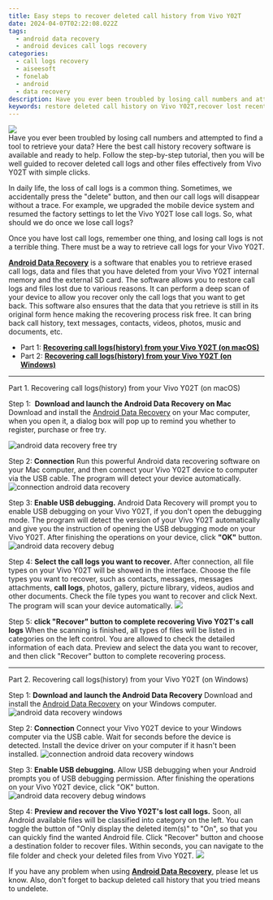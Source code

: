 ```yaml
---
title: Easy steps to recover deleted call history from Vivo Y02T
date: 2024-04-07T02:22:08.022Z
tags: 
  - android data recovery
  - android devices call logs recovery
categories: 
  - call logs recovery
  - aiseesoft
  - fonelab
  - android
  - data recovery
description: Have you ever been troubled by losing call numbers and attempted to find a tool to retrieve your data? Here the best call history recovery software is available and ready to help. Follow the step-by-step tutorial, then you will be well guided to recover deleted call logs and other files effectively from Vivo Y02T with simple clicks.
keywords: restore deleted call history on Vivo Y02T,recover lost recent calls from Vivo Y02T,save erased call logs on Vivo Y02T,retrieve wiped call logs Vivo Y02T,unerase call numbers from Vivo Y02T,undelete call numbers from Vivo Y02T,Vivo Y02T call history disappear,my call history deleted from Vivo Y02T how to undo call history,how to refind deleted call history from Vivo Y02T,restore call history when deleted in Vivo Y02T,Vivo Y02T call history recovery,how to get the call history back on Vivo Y02T
---
```


<img src="https://img0mobiles.techidaily.com/images/best-assets/devices/vivo/vivo-y02t/5.jpg" class="atpl-imgstyle"  />

<div class="atpl-content atpl-for-fonelab-android recover-call-logs">

<div class="atpl-post-description-part-1">
Have you ever been troubled by losing call numbers and attempted to find a tool to retrieve your data? Here the best call history recovery software is available and ready to help. Follow the step-by-step tutorial, then you will be well guided to recover deleted call logs and other files effectively from Vivo Y02T with simple clicks.
</div>



<div class="atpl-post-description-part-2">
<div class="tpl-content-sub-paragraph-normal">
  <p>
    In daily life, the loss of call logs is a common thing. Sometimes, we accidentally press the "delete" button, and then our call logs will disappear without a trace. For example, we upgraded the mobile device system and resumed the factory settings to let the Vivo Y02T lose call logs. So, what should we do once we lose call logs?
  </p>
</div>
<div class="tpl-content-sub-paragraph-normal">
  <p>
    Once you have lost call logs, remember one thing, and losing call logs is not a terrible thing. There must be a way to retrieve call logs for your Vivo Y02T.
  </p>
</div>
</div>

<div class="atpl-post-description-part-3">
<div class="tpl-content-sub-paragraph-content">
  <p>
    <a href="https://tools.techidaily.com/aiseesoft-android-data-recovery/" ><strong>Android Data Recovery</strong></a> is a software that enables you to retrieve erased call logs, data and files that you have deleted from your Vivo Y02T internal memory and the external SD card. The software allows you to restore call logs and files lost due to various reasons. It can perform a deep scan of your device to allow you recover only the call logs that you want to get back. This software also ensures that the data that you retrieve is still in its original form hence making the recovering process risk free. It can bring back call history, text messages, contacts, videos, photos, music and documents, etc.
  </p>
</div>
</div>

<ul>
  <li>Part 1: <strong><a href="#p1"> Recovering call logs(history) from your Vivo Y02T  (on macOS)</a></strong></li>
  <li>Part 2: <strong><a href="#p2"> Recovering call logs(history) from your Vivo Y02T  (on Windows)</a></strong></li>
</ul>


<!-- Part 1 -->
<a id="p1" name="p1" ></a><hr>

<div>
  <span class="atpl-step-part-style">Part 1. Recovering call logs(history) from your Vivo Y02T (on macOS)</span>
</div>

<span class="atpl-stepstyle-a"><span>Step 1: </span></span> <strong>Download and launch the Android Data Recovery on Mac</strong>
Download and install the <a href="https://tools.techidaily.com/aiseesoft-android-data-recovery/" >Android Data Recovery</a> on your Mac computer, when you open it, a dialog box will pop up to remind you whether to register, purchase or free try.

<img src="https://tools.techidaily.com/images/apps/aiseesoft/android-data-recovery/mac-free-try.png" class="atpl-imgstyle" alt="android data recovery free try" />

<span class="atpl-stepstyle-a"><span>Step 2: </span></span> <strong>Connection</strong>
Run this powerful Android data recovering software on your Mac computer, and then connect your Vivo Y02T device to computer via the USB cable. The program will detect your device automatically.
<img src="https://tools.techidaily.com/images/apps/aiseesoft/android-data-recovery/mac-connection-interface.jpg" class="atpl-imgstyle" alt="connection android data recovery" />

<span class="atpl-stepstyle-a"><span>Step 3: </span></span> <strong>Enable USB debugging.</strong>
Android Data Recovery will prompt you to enable USB debugging on your Vivo Y02T, if you don't open the debugging mode. The program will detect the version of your Vivo Y02T automatically and give you the instruction of opening the USB debugging mode on your Vivo Y02T. After finishing the operations on your device, click <strong>"OK"</strong> button.
<img src="https://tools.techidaily.com/images/apps/aiseesoft/android-data-recovery/mac-android-usb-debug.jpg"  class="atpl-imgstyle" alt="android data recovery debug" />

<span class="atpl-stepstyle-a"><span>Step 4: </span></span> <strong>Select the call logs you want to recover.</strong>
After connection, all file types on your Vivo Y02T will be showed in the interface. Choose the file types you want to recover, such as contacts, messages, messages attachments, <b>call logs</b>, photos, gallery, picture library, videos, audios and other documents. Check the file types you want to recover and click Next. The program will scan your device automatically.
<img src="https://tools.techidaily.com/images/apps/aiseesoft/android-data-recovery/mac-choose-type-call-logs.jpg" class="atpl-imgstyle"  />

<span class="atpl-stepstyle-a"><span>Step 5: </span></span> <strong>click "Recover" button to  complete recovering Vivo Y02T's call logs</strong>
When the scanning is finished, all types of files will be listed in categories on the left control. You are allowed to check the detailed information of each data. Preview and select the data you want to recover, and then click "Recover" button to complete recovering process.


<a id="p2" name="p2"></a><hr>

<!-- Part 2 -->
<div>
  <span class="atpl-step-part-style">Part 2. Recovering call logs(history) from your Vivo Y02T (on Windows)</span>
</div>

<span class="atpl-stepstyle-a"><span>Step 1: </span></span> <strong>Download and launch the Android Data Recovery</strong>
Download and install the <a href="https://tools.techidaily.com/aiseesoft-android-data-recovery/" >Android Data Recovery</a> on your Windows computer.
<img src="https://tools.techidaily.com/images/apps/aiseesoft/android-data-recovery/win-start-interface.png"  class="atpl-imgstyle" alt="android data recovery windows" />

<span class="atpl-stepstyle-a"><span>Step 2: </span></span> <strong>Connection</strong>
Connect your Vivo Y02T device to your Windows computer via the USB cable. Wait for seconds before the device is detected. Install the device driver on your computer if it hasn't been installed.
<img src="https://tools.techidaily.com/images/apps/aiseesoft/android-data-recovery/win-connection-interface.png" class="atpl-imgstyle" alt="connection android data recovery windows" />

<span class="atpl-stepstyle-a"><span>Step 3: </span></span> <strong>Enable USB debugging.</strong>
Allow USB debugging when your Android prompts you of USB debugging permission. After finishing the operations on your Vivo Y02T device, click "OK" button.
<img src="https://tools.techidaily.com/images/apps/aiseesoft/android-data-recovery/win-android-usb-debug.png" class="atpl-imgstyle" alt="android data recovery debug windows" />

<span class="atpl-stepstyle-a"><span>Step 4: </span></span> <strong>Preview and recover the Vivo Y02T's lost call logs.</strong>
Soon, all Android available files will be classified into category on the left. You can toggle the button of "Only display the deleted item(s)" to "On", so that you can quickly find the wanted Android file. Click "Recover" button and choose a destination folder to recover files. Within seconds, you can navigate to the file folder and check your deleted files from Vivo Y02T.
<img src="https://tools.techidaily.com/images/apps/aiseesoft/android-data-recovery/win-recover-call-logs.png" class="atpl-imgstyle"  />

<div class="atpl-post-description-part-4">
<div class="tpl-content-sub-paragraph-normal">
    <p>
        If you have any problem when using <a href="https://tools.techidaily.com/aiseesoft-android-data-recovery/" ><strong>Android Data Recovery</strong></a>, please let us know. Also, don't forget to backup deleted call history that you tried means to undelete.
    </p>
</div>
</div>

<ins class="adsbygoogle"
     style="display:block"
     data-ad-client="ca-pub-7571918770474297"
     data-ad-slot="8358498916"
     data-ad-format="auto"
     data-full-width-responsive="true"></ins>



</div>
<ins class="adsbygoogle"
    style="display:block"
    data-ad-format="autorelaxed"
    data-ad-client="ca-pub-7571918770474297"
    data-ad-slot="1223367746"></ins>


